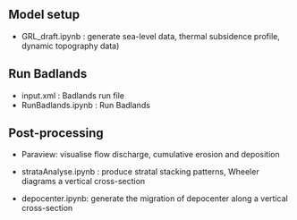 ## Model setup

* GRL_draft.ipynb : generate sea-level data, thermal subsidence profile, dynamic topography data)

## Run Badlands

* input.xml : Badlands run file
* RunBadlands.ipynb : Run Badlands

## Post-processing

* Paraview: visualise flow discharge, cumulative erosion and deposition

* strataAnalyse.ipynb : produce stratal stacking patterns, Wheeler diagrams a vertical cross-section

* depocenter.ipynb: generate the migration of depocenter along a vertical cross-section
